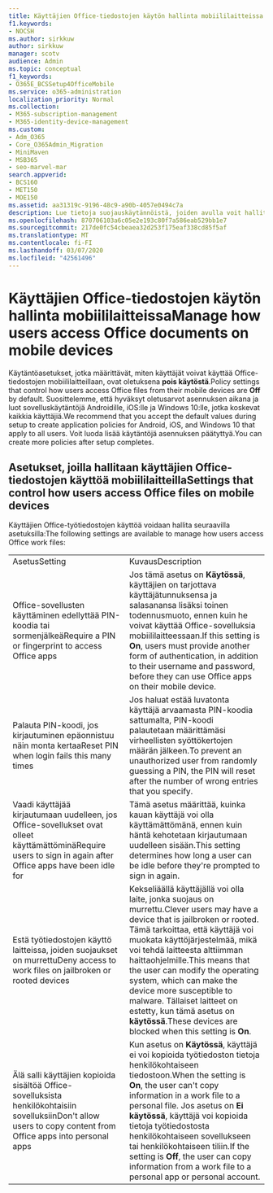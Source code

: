```yaml
---
title: Käyttäjien Office-tiedostojen käytön hallinta mobiililaitteissa
f1.keywords:
- NOCSH
ms.author: sirkkuw
author: sirkkuw
manager: scotv
audience: Admin
ms.topic: conceptual
f1_keywords:
- O365E_BCSSetup4OfficeMobile
ms.service: o365-administration
localization_priority: Normal
ms.collection:
- M365-subscription-management
- M365-identity-device-management
ms.custom:
- Adm_O365
- Core_O365Admin_Migration
- MiniMaven
- MSB365
- seo-marvel-mar
search.appverid:
- BCS160
- MET150
- MOE150
ms.assetid: aa31319c-9196-48c9-a90b-4057e0494c7a
description: Lue tietoja suojauskäytännöistä, joiden avulla voit hallita sitä, miten käyttäjät voivat käyttää Office-sovelluksia ja työtiedostoja mobiililaitteista.
ms.openlocfilehash: 870706103a6c05e2e193c80f7a586eab529bb1e7
ms.sourcegitcommit: 217de0fc54cbeaea32d253f175eaf338cd85f5af
ms.translationtype: MT
ms.contentlocale: fi-FI
ms.lasthandoff: 03/07/2020
ms.locfileid: "42561496"
---
```

# <a name="manage-how-users-access-office-documents-on-mobile-devices"></a><span data-ttu-id="2c041-103">Käyttäjien Office-tiedostojen käytön hallinta mobiililaitteissa</span><span class="sxs-lookup"><span data-stu-id="2c041-103">Manage how users access Office documents on mobile devices</span></span>

 <span data-ttu-id="2c041-104">Käytäntöasetukset, jotka määrittävät, miten käyttäjät voivat käyttää Office-tiedostojen mobiililaitteillaan, ovat oletuksena **pois käytöstä**.</span><span class="sxs-lookup"><span data-stu-id="2c041-104">Policy settings that control how users access Office files from their mobile devices are **Off** by default.</span></span> <span data-ttu-id="2c041-105">Suosittelemme, että hyväksyt oletusarvot asennuksen aikana ja luot sovelluskäytäntöjä Androidille, iOS:lle ja Windows 10:lle, jotka koskevat kaikkia käyttäjiä.</span><span class="sxs-lookup"><span data-stu-id="2c041-105">We recommend that you accept the default values during setup to create application policies for Android, iOS, and Windows 10 that apply to all users.</span></span> <span data-ttu-id="2c041-106">Voit luoda lisää käytäntöjä asennuksen päätyttyä.</span><span class="sxs-lookup"><span data-stu-id="2c041-106">You can create more policies after setup completes.</span></span> 
  
## <a name="settings-that-control-how-users-access-office-files-on-mobile-devices"></a><span data-ttu-id="2c041-107">Asetukset, joilla hallitaan käyttäjien Office-tiedostojen käyttöä mobiililaitteilla</span><span class="sxs-lookup"><span data-stu-id="2c041-107">Settings that control how users access Office files on mobile devices</span></span>

<span data-ttu-id="2c041-108">Käyttäjien Office-työtiedostojen käyttöä voidaan hallita seuraavilla asetuksilla:</span><span class="sxs-lookup"><span data-stu-id="2c041-108">The following settings are available to manage how users access Office work files:</span></span>
  
|||
|:-----|:-----|
|<span data-ttu-id="2c041-109">Asetus</span><span class="sxs-lookup"><span data-stu-id="2c041-109">Setting</span></span>  <br/> |<span data-ttu-id="2c041-110">Kuvaus</span><span class="sxs-lookup"><span data-stu-id="2c041-110">Description</span></span>  <br/> |
|<span data-ttu-id="2c041-111">Office-sovellusten käyttäminen edellyttää PIN-koodia tai sormenjälkeä</span><span class="sxs-lookup"><span data-stu-id="2c041-111">Require a PIN or fingerprint to access Office apps</span></span>  <br/> |<span data-ttu-id="2c041-112">Jos tämä asetus on **Käytössä**, käyttäjien on tarjottava käyttäjätunnuksensa ja salasanansa lisäksi toinen todennusmuoto, ennen kuin he voivat käyttää Office-sovelluksia mobiililaitteessaan.</span><span class="sxs-lookup"><span data-stu-id="2c041-112">If this setting is **On**, users must provide another form of authentication, in addition to their username and password, before they can use Office apps on their mobile device.</span></span>  <br/> |
|<span data-ttu-id="2c041-113">Palauta PIN-koodi, jos kirjautuminen epäonnistuu näin monta kertaa</span><span class="sxs-lookup"><span data-stu-id="2c041-113">Reset PIN when login fails this many times</span></span>  <br/> |<span data-ttu-id="2c041-114">Jos haluat estää luvatonta käyttäjä arvaamasta PIN-koodia sattumalta, PIN-koodi palautetaan määrittämäsi virheellisten syöttökertojen määrän jälkeen.</span><span class="sxs-lookup"><span data-stu-id="2c041-114">To prevent an unauthorized user from randomly guessing a PIN, the PIN will reset after the number of wrong entries that you specify.</span></span>  <br/> |
|<span data-ttu-id="2c041-115">Vaadi käyttäjää kirjautumaan uudelleen, jos Office-sovellukset ovat olleet käyttämättöminä</span><span class="sxs-lookup"><span data-stu-id="2c041-115">Require users to sign in again after Office apps have been idle for</span></span>  <br/> |<span data-ttu-id="2c041-116">Tämä asetus määrittää, kuinka kauan käyttäjä voi olla käyttämättömänä, ennen kuin häntä kehotetaan kirjautumaan uudelleen sisään.</span><span class="sxs-lookup"><span data-stu-id="2c041-116">This setting determines how long a user can be idle before they're prompted to sign in again.</span></span>  <br/> |
|<span data-ttu-id="2c041-117">Estä työtiedostojen käyttö laitteissa, joiden suojaukset on murrettu</span><span class="sxs-lookup"><span data-stu-id="2c041-117">Deny access to work files on jailbroken or rooted devices</span></span>  <br/> |<span data-ttu-id="2c041-118">Kekseliäällä käyttäjällä voi olla laite, jonka suojaus on murrettu.</span><span class="sxs-lookup"><span data-stu-id="2c041-118">Clever users may have a device that is jailbroken or rooted.</span></span> <span data-ttu-id="2c041-119">Tämä tarkoittaa, että käyttäjä voi muokata käyttöjärjestelmää, mikä voi tehdä laitteesta alttiimman haittaohjelmille.</span><span class="sxs-lookup"><span data-stu-id="2c041-119">This means that the user can modify the operating system, which can make the device more susceptible to malware.</span></span> <span data-ttu-id="2c041-120">Tällaiset laitteet on estetty, kun tämä asetus on **käytössä**.</span><span class="sxs-lookup"><span data-stu-id="2c041-120">These devices are blocked when this setting is **On**.</span></span>  <br/> |
|<span data-ttu-id="2c041-121">Älä salli käyttäjien kopioida sisältöä Office-sovelluksista henkilökohtaisiin sovelluksiin</span><span class="sxs-lookup"><span data-stu-id="2c041-121">Don't allow users to copy content from Office apps into personal apps</span></span>  <br/> |<span data-ttu-id="2c041-122">Kun asetus on **Käytössä**, käyttäjä ei voi kopioida työtiedoston tietoja henkilökohtaiseen tiedostoon.</span><span class="sxs-lookup"><span data-stu-id="2c041-122">When the setting is **On**, the user can't copy information in a work file to a personal file.</span></span> <span data-ttu-id="2c041-123">Jos asetus on **Ei käytössä**, käyttäjä voi kopioida tietoja työtiedostosta henkilökohtaiseen sovellukseen tai henkilökohtaiseen tiliin.</span><span class="sxs-lookup"><span data-stu-id="2c041-123">If the setting is **Off**, the user can copy information from a work file to a personal app or personal account.</span></span>  <br/> |
   

